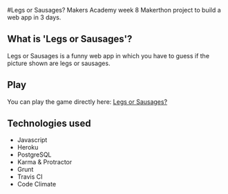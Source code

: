 #Legs or Sausages?
Makers Academy week 8 Makerthon project to build a web app in 3 days.

## What is 'Legs or Sausages'?

Legs or Sausages is a funny web app in which you have to guess if the picture shown are legs or sausages.

## Play
You can play the game directly here: [Legs or Sausages?](http://legsorsausages.herokuapp.com)

## Technologies used

* Javascript
* Heroku
* PostgreSQL
* Karma & Protractor
* Grunt
* Travis CI
* Code Climate
